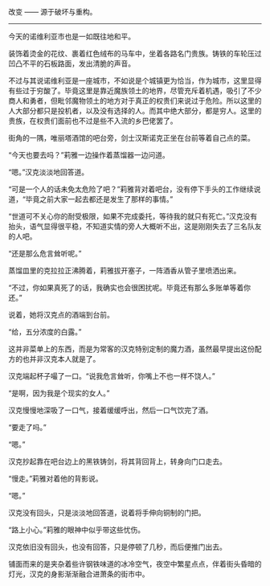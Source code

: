 改变 —— 源于破坏与重构。

---

今天的诺维利亚市也是一如既往地和平。

装饰着烫金的花纹、裹着红色绒布的马车中，坐着各路名门贵族。铸铁的车轮压过凹凸不平的石板路面，发出清脆的声音。

不过与其说诺维利亚是一座城市，不如说是个城镇更为恰当，作为城市，这里显得有些过于穷酸了。毕竟这里是靠近魔族领土的地界，尽管充斥着机遇，吸引了不少商人和勇者，但毗邻魔物领土的地方对于真正的权贵们来说过于危险。所以这里的人大部分都只是投机者，以及没有选择的人。而其中绝大部分，都是穷人。这里的贵族，在权贵们面前也不过是些不入流的乡巴佬罢了。

街角的一隅，唯丽塔酒馆的吧台旁，剑士汉斯诺克正坐在台前等着自己点的菜。

“今天也要去吗？”莉雅一边操作着蒸馏器一边问道。

“嗯。”汉克淡淡地回答道。

“可是一个人的话未免太危险了吧？”莉雅背对着吧台，没有停下手头的工作继续说道，“毕竟之前大家一起去都还是发生了那样的事情。”

“世道可不关心你的耐受极限，如果不完成委托，等待我的就只有死亡。”汉克没有抬头，语气显得很平稳，不知道实情的旁人大概听不出，这是刚刚失去了三名队友的人吧。

“还是那么危言耸听呢。”

蒸馏皿里的克拉拉正沸腾着，莉雅拔开塞子，一阵酒香从管子里喷洒出来。

“不过，你如果真死了的话，我确实也会很困扰呢。毕竟还有那么多账单等着你还。”

说着，她将汉克点的酒端到台前。

“给，五分浓度的白露。”

这并非菜单上的东西，而是为常客的汉克特别定制的魔力酒，虽然最早提出这份配方的也并非汉克本人就是了。

汉克端起杯子嘬了一口。“说我危言耸听，你嘴上不也一样不饶人。”

“是啊，因为我是个现实的女人。”

汉克慢慢地深吸了一口气，接着缓缓呼出，然后一口气饮完了酒。

“要走了吗。”

“嗯。”

汉克抄起靠在吧台边上的黑铁铸剑，将其背回背上，转身向门口走去。

“慢走。”莉雅对着他的背影说。

“嗯。”

汉克没有回头，只是淡淡地回答道，说着将手伸向铜制的门把。

“路上小心。”莉雅的眼神中似乎带这些忧伤。

汉克依旧没有回头，也没有回答，只是停顿了几秒，而后便推门出去。

铺面而来的是夹杂着些许钢铁味道的冰冷空气，夜空中繁星点点，伴着街头昏暗的灯光，汉克的身影渐渐融合进萧条的街市中。

